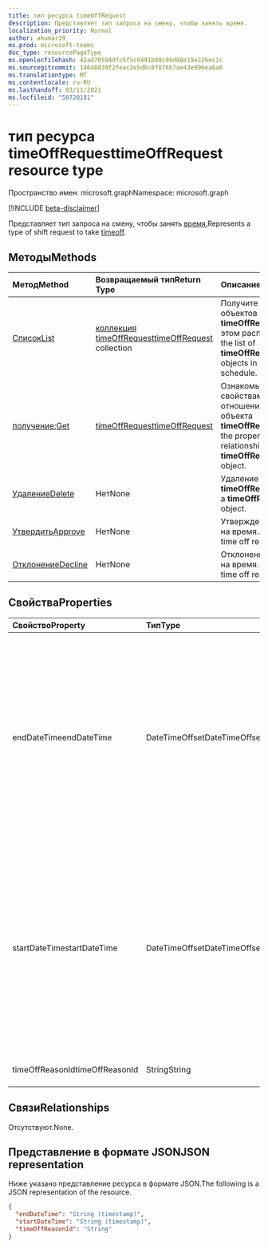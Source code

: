 ```yaml
---
title: тип ресурса timeOffRequest
description: Представляет тип запроса на смену, чтобы занять время.
localization_priority: Normal
author: akumar39
ms.prod: microsoft-teams
doc_type: resourcePageType
ms.openlocfilehash: 42ad70594dfc5f5c0491b88c95d88e19e226ec1c
ms.sourcegitcommit: 14648839f2feac2e5d6c8f876b7ae43e996ea6a0
ms.translationtype: MT
ms.contentlocale: ru-RU
ms.lasthandoff: 03/11/2021
ms.locfileid: "50720181"
---
```

# <a name="timeoffrequest-resource-type"></a><span data-ttu-id="7257d-103">тип ресурса timeOffRequest</span><span class="sxs-lookup"><span data-stu-id="7257d-103">timeOffRequest resource type</span></span>

<span data-ttu-id="7257d-104">Пространство имен: microsoft.graph</span><span class="sxs-lookup"><span data-stu-id="7257d-104">Namespace: microsoft.graph</span></span>

[!INCLUDE [beta-disclaimer](../../includes/beta-disclaimer.md)]

<span data-ttu-id="7257d-105">Представляет тип запроса на смену, чтобы занять [время.](../resources/timeoff.md)</span><span class="sxs-lookup"><span data-stu-id="7257d-105">Represents a type of shift request to take [timeoff](../resources/timeoff.md).</span></span>

## <a name="methods"></a><span data-ttu-id="7257d-106">Методы</span><span class="sxs-lookup"><span data-stu-id="7257d-106">Methods</span></span>

| <span data-ttu-id="7257d-107">Метод</span><span class="sxs-lookup"><span data-stu-id="7257d-107">Method</span></span>       | <span data-ttu-id="7257d-108">Возвращаемый тип</span><span class="sxs-lookup"><span data-stu-id="7257d-108">Return Type</span></span> | <span data-ttu-id="7257d-109">Описание</span><span class="sxs-lookup"><span data-stu-id="7257d-109">Description</span></span> |
|:-------------|:------------|:------------|
| [<span data-ttu-id="7257d-110">Список</span><span class="sxs-lookup"><span data-stu-id="7257d-110">List</span></span>](../api/timeoffrequest-list.md) | <span data-ttu-id="7257d-111">[коллекция timeOffRequest](timeoffrequest.md)</span><span class="sxs-lookup"><span data-stu-id="7257d-111">[timeOffRequest](timeoffrequest.md) collection</span></span> | <span data-ttu-id="7257d-112">Получите список объектов **timeOffRequest** в этом расписании.</span><span class="sxs-lookup"><span data-stu-id="7257d-112">Get the list of **timeOffRequest** objects in this schedule.</span></span>|
| <span data-ttu-id="7257d-113">[получение](../api/timeoffrequest-get.md);</span><span class="sxs-lookup"><span data-stu-id="7257d-113">[Get](../api/timeoffrequest-get.md)</span></span> | [<span data-ttu-id="7257d-114">timeOffRequest</span><span class="sxs-lookup"><span data-stu-id="7257d-114">timeOffRequest</span></span>](timeoffrequest.md) | <span data-ttu-id="7257d-115">Ознакомьтесь с свойствами и отношениями объекта **timeOffRequest.**</span><span class="sxs-lookup"><span data-stu-id="7257d-115">Read the properties and relationships of a **timeOffRequest** object.</span></span> |
| [<span data-ttu-id="7257d-116">Удаление</span><span class="sxs-lookup"><span data-stu-id="7257d-116">Delete</span></span>](../api/timeoffrequest-delete.md) | <span data-ttu-id="7257d-117">Нет</span><span class="sxs-lookup"><span data-stu-id="7257d-117">None</span></span> | <span data-ttu-id="7257d-118">Удаление **объекта timeOffRequest.**</span><span class="sxs-lookup"><span data-stu-id="7257d-118">Delete a **timeOffRequest** object.</span></span> |
| [<span data-ttu-id="7257d-119">Утвердить</span><span class="sxs-lookup"><span data-stu-id="7257d-119">Approve</span></span>](../api/timeoffrequest-approve.md)|<span data-ttu-id="7257d-120">Нет</span><span class="sxs-lookup"><span data-stu-id="7257d-120">None</span></span>|<span data-ttu-id="7257d-121">Утверждение запроса на время.</span><span class="sxs-lookup"><span data-stu-id="7257d-121">Approve a time off request.</span></span>|
| [<span data-ttu-id="7257d-122">Отклонение</span><span class="sxs-lookup"><span data-stu-id="7257d-122">Decline</span></span>](../api/timeoffrequest-decline.md)|<span data-ttu-id="7257d-123">Нет</span><span class="sxs-lookup"><span data-stu-id="7257d-123">None</span></span>|<span data-ttu-id="7257d-124">Отклонение запроса на время.</span><span class="sxs-lookup"><span data-stu-id="7257d-124">Decline a time off request.</span></span>|

## <a name="properties"></a><span data-ttu-id="7257d-125">Свойства</span><span class="sxs-lookup"><span data-stu-id="7257d-125">Properties</span></span>

| <span data-ttu-id="7257d-126">Свойство</span><span class="sxs-lookup"><span data-stu-id="7257d-126">Property</span></span>     | <span data-ttu-id="7257d-127">Тип</span><span class="sxs-lookup"><span data-stu-id="7257d-127">Type</span></span>        | <span data-ttu-id="7257d-128">Описание</span><span class="sxs-lookup"><span data-stu-id="7257d-128">Description</span></span> |
|:-------------|:------------|:------------|
|<span data-ttu-id="7257d-129">endDateTime</span><span class="sxs-lookup"><span data-stu-id="7257d-129">endDateTime</span></span>|<span data-ttu-id="7257d-130">DateTimeOffset</span><span class="sxs-lookup"><span data-stu-id="7257d-130">DateTimeOffset</span></span>|<span data-ttu-id="7257d-131">Тип Timestamp представляет сведения о времени и дате с использованием формата ISO 8601 (всегда применяется формат UTC).</span><span class="sxs-lookup"><span data-stu-id="7257d-131">The Timestamp type represents date and time information using ISO 8601 format and is always in UTC time.</span></span> <span data-ttu-id="7257d-132">Например, значение полуночи 1 января 2014 г. в формате UTC: `2014-01-01T00:00:00Z`.</span><span class="sxs-lookup"><span data-stu-id="7257d-132">For example, midnight UTC on Jan 1, 2014 is `2014-01-01T00:00:00Z`</span></span>|
|<span data-ttu-id="7257d-133">startDateTime</span><span class="sxs-lookup"><span data-stu-id="7257d-133">startDateTime</span></span>|<span data-ttu-id="7257d-134">DateTimeOffset</span><span class="sxs-lookup"><span data-stu-id="7257d-134">DateTimeOffset</span></span>|<span data-ttu-id="7257d-135">Тип Timestamp представляет сведения о времени и дате с использованием формата ISO 8601 (всегда применяется формат UTC).</span><span class="sxs-lookup"><span data-stu-id="7257d-135">The Timestamp type represents date and time information using ISO 8601 format and is always in UTC time.</span></span> <span data-ttu-id="7257d-136">Например, значение полуночи 1 января 2014 г. в формате UTC: `2014-01-01T00:00:00Z`.</span><span class="sxs-lookup"><span data-stu-id="7257d-136">For example, midnight UTC on Jan 1, 2014 is `2014-01-01T00:00:00Z`</span></span>|
|<span data-ttu-id="7257d-137">timeOffReasonId</span><span class="sxs-lookup"><span data-stu-id="7257d-137">timeOffReasonId</span></span>|<span data-ttu-id="7257d-138">String</span><span class="sxs-lookup"><span data-stu-id="7257d-138">String</span></span>|<span data-ttu-id="7257d-139">Причина простоя.</span><span class="sxs-lookup"><span data-stu-id="7257d-139">The reason for the time off.</span></span>|

## <a name="relationships"></a><span data-ttu-id="7257d-140">Связи</span><span class="sxs-lookup"><span data-stu-id="7257d-140">Relationships</span></span>

<span data-ttu-id="7257d-141">Отсутствуют.</span><span class="sxs-lookup"><span data-stu-id="7257d-141">None.</span></span>

## <a name="json-representation"></a><span data-ttu-id="7257d-142">Представление в формате JSON</span><span class="sxs-lookup"><span data-stu-id="7257d-142">JSON representation</span></span>

<span data-ttu-id="7257d-143">Ниже указано представление ресурса в формате JSON.</span><span class="sxs-lookup"><span data-stu-id="7257d-143">The following is a JSON representation of the resource.</span></span>

<!-- {
  "blockType": "resource",
  "optionalProperties": [

  ],
  "@odata.type": "microsoft.graph.timeOffRequest"
}-->

```json
{
  "endDateTime": "String (timestamp)",
  "startDateTime": "String (timestamp)",
  "timeOffReasonId": "String"
}
```

<!-- uuid: 16cd6b66-4b1a-43a1-adaf-3a886856ed98
2019-02-04 14:57:30 UTC -->
<!-- {
  "type": "#page.annotation",
  "description": "timeOffRequest resource",
  "keywords": "",
  "section": "documentation",
  "tocPath": ""
}-->



